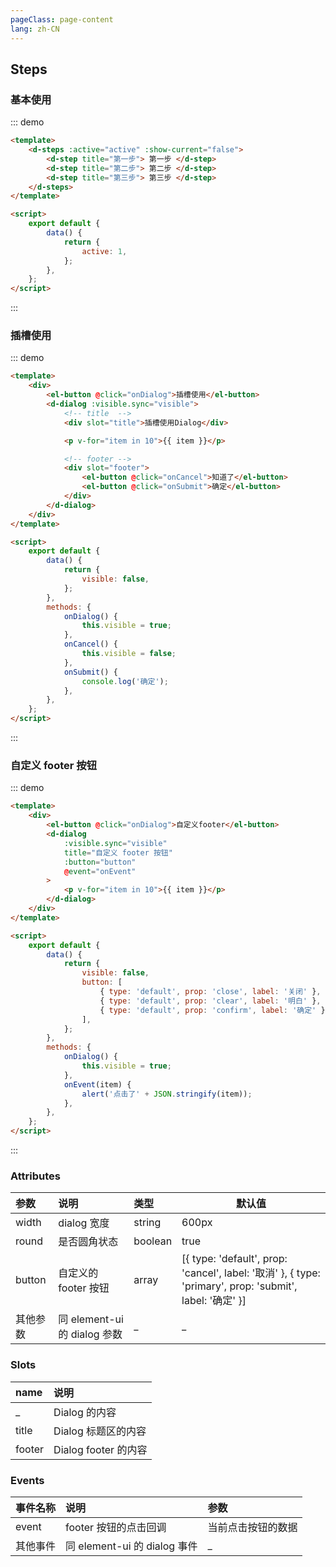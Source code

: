 ```yaml
---
pageClass: page-content
lang: zh-CN
---
```


## Steps

### 基本使用

::: demo

```html
<template>
	<d-steps :active="active" :show-current="false">
		<d-step title="第一步"> 第一步 </d-step>
		<d-step title="第二步"> 第二步 </d-step>
		<d-step title="第三步"> 第三步 </d-step>
	</d-steps>
</template>

<script>
	export default {
		data() {
			return {
				active: 1,
			};
		},
	};
</script>
```

:::

### 插槽使用

::: demo

```html
<template>
	<div>
		<el-button @click="onDialog">插槽使用</el-button>
		<d-dialog :visible.sync="visible">
			<!-- title  -->
			<div slot="title">插槽使用Dialog</div>

			<p v-for="item in 10">{{ item }}</p>

			<!-- footer -->
			<div slot="footer">
				<el-button @click="onCancel">知道了</el-button>
				<el-button @click="onSubmit">确定</el-button>
			</div>
		</d-dialog>
	</div>
</template>

<script>
	export default {
		data() {
			return {
				visible: false,
			};
		},
		methods: {
			onDialog() {
				this.visible = true;
			},
			onCancel() {
				this.visible = false;
			},
			onSubmit() {
				console.log('确定');
			},
		},
	};
</script>
```

:::

### 自定义 footer 按钮

::: demo

```html
<template>
	<div>
		<el-button @click="onDialog">自定义footer</el-button>
		<d-dialog
			:visible.sync="visible"
			title="自定义 footer 按钮"
			:button="button"
			@event="onEvent"
		>
			<p v-for="item in 10">{{ item }}</p>
		</d-dialog>
	</div>
</template>

<script>
	export default {
		data() {
			return {
				visible: false,
				button: [
					{ type: 'default', prop: 'close', label: '关闭' },
					{ type: 'default', prop: 'clear', label: '明白' },
					{ type: 'default', prop: 'confirm', label: '确定' },
				],
			};
		},
		methods: {
			onDialog() {
				this.visible = true;
			},
			onEvent(item) {
				alert('点击了' + JSON.stringify(item));
			},
		},
	};
</script>
```

:::

### Attributes

| 参数     | 说明                         | 类型    | 默认值                                                                                                   |
| :------- | :--------------------------- | :------ | -------------------------------------------------------------------------------------------------------- |
| width    | dialog 宽度                  | string  | 600px                                                                                                    |
| round    | 是否圆角状态                 | boolean | true                                                                                                     |
| button   | 自定义的 footer 按钮         | array   | [{ type: 'default', prop: 'cancel', label: '取消' }, { type: 'primary', prop: 'submit', label: '确定' }] |
| 其他参数 | 同 element-ui 的 dialog 参数 | \_      | \_                                                                                                       |

### Slots

| name   | 说明                 |
| :----- | :------------------- |
| \_     | Dialog 的内容        |
| title  | Dialog 标题区的内容  |
| footer | Dialog footer 的内容 |

### Events

| 事件名称 | 说明                         | 参数               |
| :------- | :--------------------------- | :----------------- |
| event    | footer 按钮的点击回调        | 当前点击按钮的数据 |
| 其他事件 | 同 element-ui 的 dialog 事件 | \_                 |
